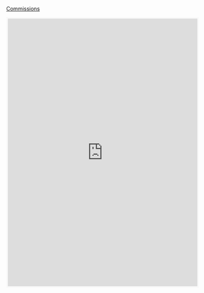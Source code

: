 [Commissions](https://sereno.pages.dev/comms/)
<iframe id='kofiframe' src='https://ko-fi.com/serenov7/?hidefeed=true&widget=true&embed=true&preview=true' style='border:none;width:100%;padding:4px;background:#f9f9f9;' height='712' title='serenov7'></iframe>

